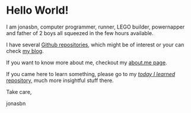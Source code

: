 # Hello World!

I am jonasbn, computer programmer, runner, LEGO builder, powernapper and father of 2 boys all squeezed in the few hours available.

I have several [Github repositories](https://github.com/jonasbn), which might be of interest or your can check [my blog](https://lastmover.wordpress.com/).

If you want to know more about me, checkout my [about.me page](https://about.me/jonasbn).

If you came here to learn something, please go to my [_today I learned_ repository](http://jonasbn.github.io/til/), much more insightful stuff there.

Take care,

jonasbn